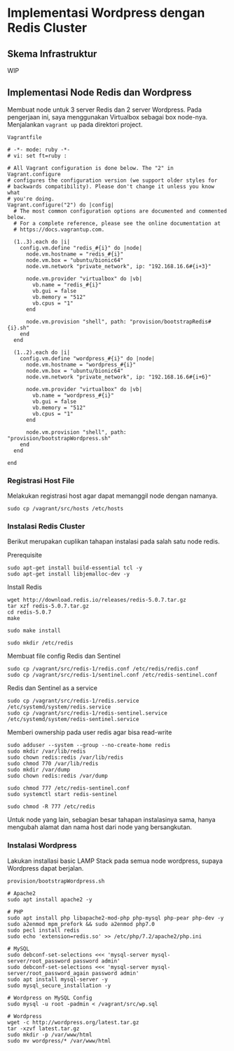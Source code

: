 # Implementasi Wordpress dengan Redis Cluster

## Skema Infrastruktur

WIP

## Implementasi Node Redis dan Wordpress
Membuat node untuk 3 server Redis dan 2 server Wordpress. Pada pengerjaan ini, saya menggunakan Virtualbox sebagai box node-nya.
Menjalankan `vagrant up` pada direktori project.

`Vagrantfile`
```
# -*- mode: ruby -*-
# vi: set ft=ruby :

# All Vagrant configuration is done below. The "2" in Vagrant.configure
# configures the configuration version (we support older styles for
# backwards compatibility). Please don't change it unless you know what
# you're doing.
Vagrant.configure("2") do |config|
  # The most common configuration options are documented and commented below.
  # For a complete reference, please see the online documentation at
  # https://docs.vagrantup.com.

  (1..3).each do |i|
    config.vm.define "redis_#{i}" do |node|
      node.vm.hostname = "redis_#{i}"
      node.vm.box = "ubuntu/bionic64"
      node.vm.network "private_network", ip: "192.168.16.6#{i+3}"
      
      node.vm.provider "virtualbox" do |vb|
        vb.name = "redis_#{i}"
        vb.gui = false
        vb.memory = "512"
        vb.cpus = "1"
      end
      
      node.vm.provision "shell", path: "provision/bootstrapRedis#{i}.sh"
    end
  end

  (1..2).each do |i|
    config.vm.define "wordpress_#{i}" do |node|
      node.vm.hostname = "wordpress_#{i}"
      node.vm.box = "ubuntu/bionic64"
      node.vm.network "private_network", ip: "192.168.16.6#{i+6}"
      
      node.vm.provider "virtualbox" do |vb|
        vb.name = "wordpress_#{i}"
        vb.gui = false
        vb.memory = "512"
        vb.cpus = "1"
      end
      
      node.vm.provision "shell", path: "provision/bootstrapWordpress.sh"
    end
  end

end
```
### Registrasi Host File
Melakukan registrasi host agar dapat memanggil node dengan namanya.
```
sudo cp /vagrant/src/hosts /etc/hosts
```

### Instalasi Redis Cluster

Berikut merupakan cuplikan tahapan instalasi pada salah satu node redis.

Prerequisite
```
sudo apt-get install build-essential tcl -y
sudo apt-get install libjemalloc-dev -y
```

Install Redis
```
wget http://download.redis.io/releases/redis-5.0.7.tar.gz
tar xzf redis-5.0.7.tar.gz
cd redis-5.0.7
make

sudo make install

sudo mkdir /etc/redis
```
Membuat file config Redis dan Sentinel
```
sudo cp /vagrant/src/redis-1/redis.conf /etc/redis/redis.conf
sudo cp /vagrant/src/redis-1/sentinel.conf /etc/redis-sentinel.conf
```
Redis dan Sentinel as a service
```
sudo cp /vagrant/src/redis-1/redis.service /etc/systemd/system/redis.service
sudo cp /vagrant/src/redis-1/redis-sentinel.service /etc/systemd/system/redis-sentinel.service
```
Memberi ownership pada user redis agar bisa read-write
```
sudo adduser --system --group --no-create-home redis
sudo mkdir /var/lib/redis
sudo chown redis:redis /var/lib/redis
sudo chmod 770 /var/lib/redis
sudo mkdir /var/dump
sudo chown redis:redis /var/dump

sudo chmod 777 /etc/redis-sentinel.conf
sudo systemctl start redis-sentinel

sudo chmod -R 777 /etc/redis
```

Untuk node yang lain, sebagian besar tahapan instalasinya sama, hanya mengubah alamat dan nama host dari node yang bersangkutan.

### Instalasi Wordpress
Lakukan installasi basic LAMP Stack pada semua node wordpress, supaya Wordpress dapat berjalan.

`provision/bootstrapWordpress.sh`
```
# Apache2
sudo apt install apache2 -y

# PHP
sudo apt install php libapache2-mod-php php-mysql php-pear php-dev -y
sudo a2enmod mpm_prefork && sudo a2enmod php7.0
sudo pecl install redis
sudo echo 'extension=redis.so' >> /etc/php/7.2/apache2/php.ini

# MySQL
sudo debconf-set-selections <<< 'mysql-server mysql-server/root_password password admin'
sudo debconf-set-selections <<< 'mysql-server mysql-server/root_password_again password admin'
sudo apt install mysql-server -y
sudo mysql_secure_installation -y

# Wordpress on MySQL Config
sudo mysql -u root -padmin < /vagrant/src/wp.sql

# Wordpress
wget -c http://wordpress.org/latest.tar.gz
tar -xzvf latest.tar.gz
sudo mkdir -p /var/www/html
sudo mv wordpress/* /var/www/html
```


